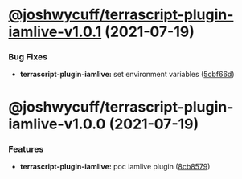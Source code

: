 # [@joshwycuff/terrascript-plugin-iamlive-v1.0.1](https://github.com/joshwycuff/terrascript/compare/@joshwycuff/terrascript-plugin-iamlive-v1.0.0...@joshwycuff/terrascript-plugin-iamlive-v1.0.1) (2021-07-19)


### Bug Fixes

* **terrascript-plugin-iamlive:** set environment variables ([5cbf66d](https://github.com/joshwycuff/terrascript/commit/5cbf66d736ba33b791a4e306445318fd7920d9d0))

# @joshwycuff/terrascript-plugin-iamlive-v1.0.0 (2021-07-19)


### Features

* **terrascript-plugin-iamlive:** poc iamlive plugin ([8cb8579](https://github.com/joshwycuff/terrascript/commit/8cb85796ca31c858c62cd479ca4c91131ffe58ab))
